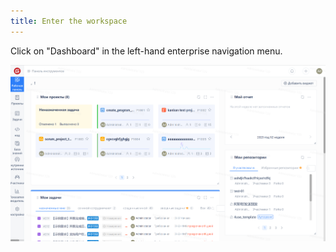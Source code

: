 ```yaml
---
title: Enter the workspace
---
```


Click on "Dashboard" in the left-hand enterprise navigation menu.

![Image Description](assets/image330.png)